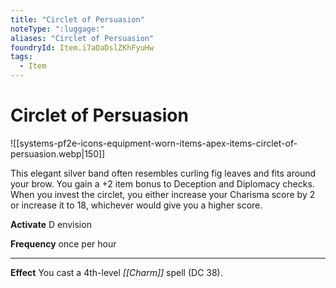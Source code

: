 ```yaml
---
title: "Circlet of Persuasion"
noteType: ":luggage:"
aliases: "Circlet of Persuasion"
foundryId: Item.i7aOaDslZKhFyuHw
tags:
  - Item
---
```


# Circlet of Persuasion
![[systems-pf2e-icons-equipment-worn-items-apex-items-circlet-of-persuasion.webp|150]]

This elegant silver band often resembles curling fig leaves and fits around your brow. You gain a +2 item bonus to Deception and Diplomacy checks. When you invest the circlet, you either increase your Charisma score by 2 or increase it to 18, whichever would give you a higher score.

**Activate** D envision

**Frequency** once per hour

* * *

**Effect** You cast a 4th-level _[[Charm]]_ spell (DC 38).
